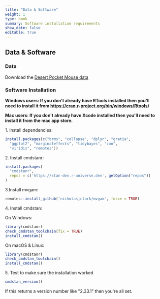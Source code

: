 ```yaml
---
title: "Data & Software"
weight: 1
type: book
summary: Software installation requirements
show_date: false
editable: true
---
```


## Data & Software

### Data

Download the [Desert Pocket Mouse data](/data/pp_abundance_timeseries.csv)

### Software Installation

**Windows users: If you don't already have RTools installed then you'll need to install it from https://cran.r-project.org/bin/windows/Rtools/**

**Mac users: If you don't already have Xcode installed then you'll need to install it from the mac app store.**

1\. Install dependencies:

```r
install.packages(c("brms", "collapse", "dplyr", "gratia",
  "ggplot2", "marginaleffects", "tidybayes", "zoo",
  "viridis", "remotes"))
```

2\. Install cmdstanr:

```r
install.packages(
  "cmdstanr",
  repos = c('https://stan-dev.r-universe.dev', getOption("repos"))
)
```

3\.Install mvgam:

```r
remotes::install_github('nicholasjclark/mvgam', force = TRUE)
```

4\. Install cmdstan:

On Windows:

```r
library(cmdstanr)
check_cmdstan_toolchain(fix = TRUE)
install_cmdstan()
```

On macOS & Linux:

```r
library(cmdstanr)
check_cmdstan_toolchain()
install_cmdstan()
```

5\. Test to make sure the installation worked

```r
cmdstan_version()
```

If this returns a version number like "2.33.1" then you're all set.
